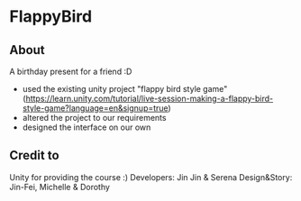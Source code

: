 # FlappyBird

## About 
A birthday present for a friend :D

- used the existing unity project "flappy bird style game" (https://learn.unity.com/tutorial/live-session-making-a-flappy-bird-style-game?language=en&signup=true)
- altered the project to our requirements
- designed the interface on our own

## Credit to
Unity for providing the course :)
Developers: Jin Jin & Serena
Design&Story: Jin-Fei, Michelle & Dorothy

